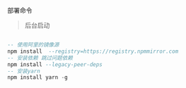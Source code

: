 部署命令
>后台启动
```sql

-- 使用阿里的镜像源
npm install  --registry=https://registry.npmmirror.com
-- 安装依赖 跳过问题依赖
npm install --legacy-peer-deps
-- 安装yarn
npm install yarn -g
```












